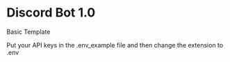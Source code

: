 # Discord Bot 1.0
 Basic Template

Put your API keys in the .env_example file and then change the extension to .env